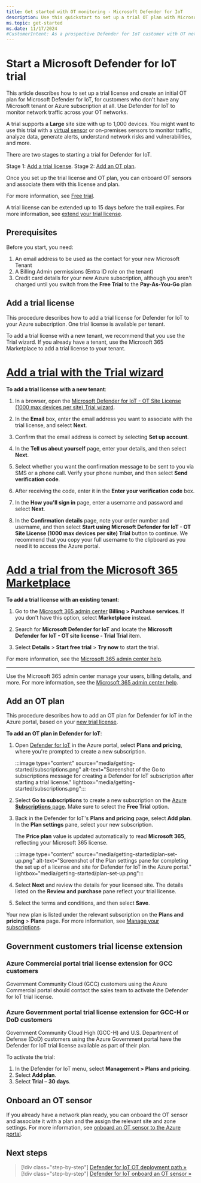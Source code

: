```yaml
---
title: Get started with OT monitoring - Microsoft Defender for IoT
description: Use this quickstart to set up a trial OT plan with Microsoft Defender for IoT and understand the next steps required to configure your network sensors.
ms.topic: get-started
ms.date: 11/17/2024
#CustomerIntent: As a prospective Defender for IoT customer with OT networks, I want to understand how I can set up a trial and evaluate Defender for IoT.
---
```


# Start a Microsoft Defender for IoT trial

This article describes how to set up a trial license and create an initial OT plan for Microsoft Defender for IoT, for customers who don't have any Microsoft tenant or Azure subscription at all. Use Defender for IoT to monitor network traffic across your OT networks.

A trial supports a **Large** site size with up to 1,000 devices. You might want to use this trial with a [virtual sensor](tutorial-onboarding.md) or on-premises sensors to monitor traffic, analyze data, generate alerts, understand network risks and vulnerabilities, and more.

There are two stages to starting a trial for Defender for IoT.

Stage 1: [Add a trial license](#add-a-trial-license).
Stage 2: [Add an OT plan](#add-an-ot-plan).

Once you set up the trial license and OT plan, you can onboard OT sensors and associate them with this license and plan.

For more information, see [Free trial](billing.md#free-trial).

A trial license can be extended up to 15 days before the trail expires. For more information, see [extend your trial license](license-and-trial-license-extention.md#extend-a-trial-license-in-the-admin-center).

## Prerequisites

Before you start, you need:

1. An email address to be used as the contact for your new Microsoft Tenant
1. A Billing Admin permissions (Entra ID role on the tenant)
1. Credit card details for your new Azure subscription, although you aren't charged until you switch from the **Free Trial** to the **Pay-As-You-Go** plan

## Add a trial license

This procedure describes how to add a trial license for Defender for IoT to your Azure subscription. One trial license is available per tenant.

To add a trial license with a new tenant, we recommend that you use the Trial wizard. If you already have a tenant, use the Microsoft 365 Marketplace to add a trial license to your tenant.

# [Add a trial with the Trial wizard](#tab/wizard)

**To add a trial license with a new tenant**:

1. In a browser, open the [Microsoft Defender for IoT - OT Site License (1000 max devices per site) Trial wizard](https://signup.microsoft.com/get-started/signup?products=d2bdd05f-4856-4569-8474-2f9ec298923b).

1. In the **Email** box, enter the email address you want to associate with the trial license, and select **Next**.

1. Confirm that the email address is correct by selecting **Set up account**.

1. In the **Tell us about yourself** page, enter your details, and then select **Next**.

1. Select whether you want the confirmation message to be sent to you via SMS or a phone call. Verify your phone number, and then select **Send verification code**.

1. After receiving the code, enter it in the **Enter your verification code** box.

1. In the **How you'll sign in** page, enter a username and password and select **Next**.

1. In the **Confirmation details** page, note your order number and username, and then select **Start using Microsoft Defender for IoT - OT Site License (1000 max devices per site) Trial** button to continue. We recommend that you copy your full username to the clipboard as you need it to access the Azure portal.

# [Add a trial from the Microsoft 365 Marketplace](#tab/marketplace)

**To add a trial license with an existing tenant**:

1. Go to the [Microsoft 365 admin center](https://portal.office.com/AdminPortal/Home#/catalog) **Billing > Purchase services**. If you don't have this option, select **Marketplace** instead.

1. Search for **Microsoft Defender for IoT** and locate the **Microsoft Defender for IoT - OT site license - Trial Trial** item.

1. Select **Details** > **Start free trial** > **Try now** to start the trial.

For more information, see the [Microsoft 365 admin center help](/microsoft-365/admin/).

---

Use the Microsoft 365 admin center manage your users, billing details, and more. For more information, see the [Microsoft 365 admin center help](/microsoft-365/admin/).

## Add an OT plan

This procedure describes how to add an OT plan for Defender for IoT in the Azure portal, based on your [new trial license](#add-a-trial-license).

**To add an OT plan in Defender for IoT**:

1. Open [Defender for IoT](https://portal.azure.com/#view/Microsoft_Azure_IoT_Defender/IoTDefenderDashboard/~/Getting_started) in the Azure portal, select **Plans and pricing**, where you're prompted to create a new subscription.

    :::image type="content" source="media/getting-started/subscriptions.png" alt-text="Screenshot of the Go to subscriptions message for creating a Defender for IoT subscription after starting a trial license." lightbox="media/getting-started/subscriptions.png":::

1. Select **Go to subscriptions** to create a new subscription on the [Azure **Subscriptions** page](https://portal.azure.com/?quickstart=True#view/Microsoft_Azure_Billing/SubscriptionsBlade). Make sure to select the **Free Trial** option.

1. Back in the Defender for IoT's **Plans and pricing** page, select **Add plan**. In the **Plan settings** pane, select your new subscription.

   The **Price plan** value is updated automatically to read **Microsoft 365**, reflecting your Microsoft 365 license.

    :::image type="content" source="media/getting-started/plan-set-up.png" alt-text="Screenshot of the Plan settings pane for completing the set up of a license and site for Defender for IoT in the Azure portal." lightbox="media/getting-started/plan-set-up.png":::

1. Select **Next** and review the details for your licensed site. The details listed on the **Review and purchase** pane reflect your trial license.

1. Select the terms and conditions, and then select **Save**.

Your new plan is listed under the relevant subscription on the **Plans and pricing** > **Plans** page. For more information, see [Manage your subscriptions](how-to-manage-subscriptions.md).

## Government customers trial license extension

### Azure Commercial portal trial license extension for GCC customers

Government Community Cloud (GCC) customers using the Azure Commercial portal should contact the sales team to activate the Defender for IoT trial license.  

### Azure Government portal trial license extension for GCC-H or DoD customers

Government Community Cloud High (GCC-H) and U.S. Department of Defense (DoD) customers using the Azure Government portal have the Defender for IoT trial license available as part of their plan.

To activate the trial:

1. In the Defender for IoT menu, select **Management > Plans and pricing**.
1. Select **Add plan**.
1. Select **Trial – 30 days**.

## Onboard an OT sensor

If you already have a network plan ready, you can onboard the OT sensor and associate it with a plan and the assign the relevant site and zone settings. For more information, see [onboard an OT sensor to the Azure portal](onboard-sensors.md).

## Next steps

> [!div class="step-by-step"]
> [Defender for IoT OT deployment path »](ot-deploy/ot-deploy-path.md)
> [!div class="step-by-step"]
> [Defender for IoT onboard an OT sensor »](onboard-sensors.md)
